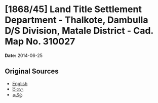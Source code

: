 # [1868/45] Land Title Settlement Department - Thalkote, Dambulla D/S Division, Matale District - Cad. Map No. 310027

**Date:** 2014-06-25

## Original Sources

- [English](https://documents.gov.lk/view/extra-gazettes/2014/6/1868-45_E.pdf)
- [සිංහල](https://documents.gov.lk/view/extra-gazettes/2014/6/1868-45_S.pdf)
- [தமிழ்](https://documents.gov.lk/view/extra-gazettes/2014/6/1868-45_T.pdf)
